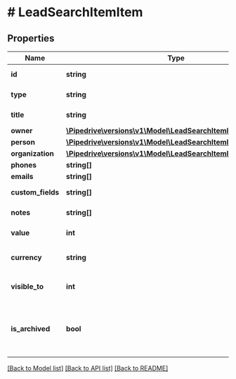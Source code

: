# # LeadSearchItemItem

## Properties

Name | Type | Description | Notes
------------ | ------------- | ------------- | -------------
**id** | **string** | The ID of the lead | [optional]
**type** | **string** | The type of the item | [optional]
**title** | **string** | The title of the lead | [optional]
**owner** | [**\Pipedrive\versions\v1\Model\LeadSearchItemItemOwner**](LeadSearchItemItemOwner.md) |  | [optional]
**person** | [**\Pipedrive\versions\v1\Model\LeadSearchItemItemPerson**](LeadSearchItemItemPerson.md) |  | [optional]
**organization** | [**\Pipedrive\versions\v1\Model\LeadSearchItemItemOrganization**](LeadSearchItemItemOrganization.md) |  | [optional]
**phones** | **string[]** |  | [optional]
**emails** | **string[]** |  | [optional]
**custom_fields** | **string[]** | Custom fields | [optional]
**notes** | **string[]** | An array of notes | [optional]
**value** | **int** | The value of the lead | [optional]
**currency** | **string** | The currency of the lead | [optional]
**visible_to** | **int** | The visibility of the lead | [optional]
**is_archived** | **bool** | A flag indicating whether the lead is archived or not | [optional]

[[Back to Model list]](../../README.md#models) [[Back to API list]](../../README.md#endpoints) [[Back to README]](../../README.md)
